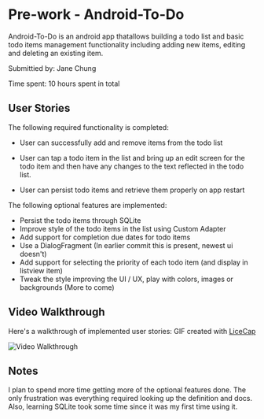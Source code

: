 # Pre-work - Android-To-Do

Android-To-Do is an android app thatallows building a todo list and basic todo items management functionality including adding new items, editing and deleting an existing item.

Submittied by: Jane Chung 

Time spent: 10 hours spent in total 

## User Stories 
The following required functionality is completed:
* User can successfully add and remove items from the todo list

* User can tap a todo item in the list and bring up an edit screen for the todo item and then have any changes to the text reflected in the todo list.

* User can persist todo items and retrieve them properly on app restart

The following optional features are implemented:
* Persist the todo items through SQLite 
* Improve style of the todo items in the list using Custom Adapter
* Add support for completion due dates for todo items 
* Use a DialogFragment (In earlier commit this is present, newest ui doesn't) 
* Add support for selecting the priority of each todo item (and display in listview item)
* Tweak the style improving the UI / UX, play with colors, images or backgrounds (More to come) 

## Video Walkthrough 

Here's a walkthrough of implemented user stories:
GIF created with [LiceCap](http://www.cockos.com/licecap/)

<img src='http://i.imgur.com/Z6Ezx4E.gif' title='Video Walkthrough' width='' alt='Video Walkthrough' />

## Notes 
I plan to spend more time getting more of the optional features done. The only frustration was everything required looking up the definition and docs. Also, learning SQLite took some time since it was my first time using it. 


